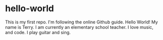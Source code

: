 # hello-world
This is my first repo. I'm following the online Github guide.
Hello World! My name is Terry. I am currently an elementary school teacher. I love music, and code. I play guitar and sing.
